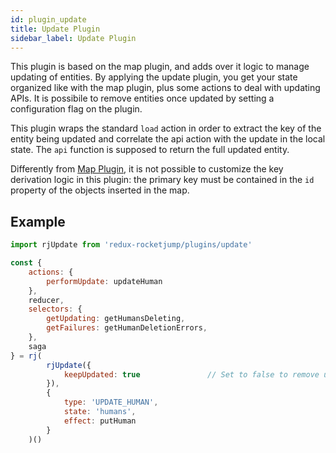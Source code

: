 ```yaml
---
id: plugin_update
title: Update Plugin
sidebar_label: Update Plugin
---
```

This plugin is based on the map plugin, and adds over it logic to manage updating of entities. By applying the update plugin, you get your state organized like with the map plugin, plus some actions to deal with updating APIs. It is possibile to remove entities once updated by setting a configuration flag on the plugin.

This plugin wraps the standard `load` action in order to extract the key of the entity being updated and correlate the api action with the update in the local state. The `api` function is supposed to return the full updated entity.

Differently from [Map Plugin](plugins/map.md), it is not possible to customize the key derivation logic in this plugin: the primary key must be contained in the `id` property of the objects inserted in the map.

## Example
```js
import rjUpdate from 'redux-rocketjump/plugins/update'

const { 
    actions: { 
        performUpdate: updateHuman 
    },
    reducer,
    selectors: {
        getUpdating: getHumansDeleting,
        getFailures: getHumanDeletionErrors,
    },
    saga
} = rj(
        rjUpdate({
            keepUpdated: true               // Set to false to remove updated entities from state
        }),
        {
            type: 'UPDATE_HUMAN',
            state: 'humans',
            effect: putHuman
        }
    )()
```

